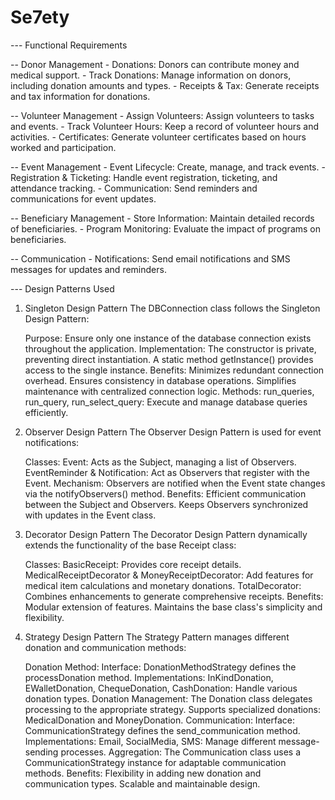 # Se7ety

--- Functional Requirements

  -- Donor Management
    - Donations: Donors can contribute money and medical support.
    - Track Donations: Manage information on donors, including donation amounts and types.
    - Receipts & Tax: Generate receipts and tax information for donations.

  -- Volunteer Management
    - Assign Volunteers: Assign volunteers to tasks and events.
    - Track Volunteer Hours: Keep a record of volunteer hours and activities.
    - Certificates: Generate volunteer certificates based on hours worked and participation.

  -- Event Management
    - Event Lifecycle: Create, manage, and track events.
    - Registration & Ticketing: Handle event registration, ticketing, and attendance tracking.
    - Communication: Send reminders and communications for event updates.

  -- Beneficiary Management
    - Store Information: Maintain detailed records of beneficiaries.
    - Program Monitoring: Evaluate the impact of programs on beneficiaries.

  -- Communication
    - Notifications: Send email notifications and SMS messages for updates and reminders.

    
--- Design Patterns Used
  1. Singleton Design Pattern
    The DBConnection class follows the Singleton Design Pattern:
      
      Purpose: Ensure only one instance of the database connection exists throughout the application.
      Implementation:
      The constructor is private, preventing direct instantiation.
      A static method getInstance() provides access to the single instance.
      Benefits:
      Minimizes redundant connection overhead.
      Ensures consistency in database operations.
      Simplifies maintenance with centralized connection logic.
      Methods:
      run_queries, run_query, run_select_query: Execute and manage database queries efficiently.

  2. Observer Design Pattern
    The Observer Design Pattern is used for event notifications:

      Classes:
      Event: Acts as the Subject, managing a list of Observers.
      EventReminder & Notification: Act as Observers that register with the Event.
      Mechanism:
      Observers are notified when the Event state changes via the notifyObservers() method.
      Benefits:
      Efficient communication between the Subject and Observers.
      Keeps Observers synchronized with updates in the Event class.

  3. Decorator Design Pattern
    The Decorator Design Pattern dynamically extends the functionality of the base Receipt class:
    
      Classes:
      BasicReceipt: Provides core receipt details.
      MedicalReceiptDecorator & MoneyReceiptDecorator: Add features for medical item calculations and monetary donations.
      TotalDecorator: Combines enhancements to generate comprehensive receipts.
      Benefits:
      Modular extension of features.
      Maintains the base class's simplicity and flexibility.

  4. Strategy Design Pattern
    The Strategy Pattern manages different donation and communication methods:
    
      Donation Method:
      Interface: DonationMethodStrategy defines the processDonation method.
      Implementations:
      InKindDonation, EWalletDonation, ChequeDonation, CashDonation: Handle various donation types.
      Donation Management:
      The Donation class delegates processing to the appropriate strategy.
      Supports specialized donations: MedicalDonation and MoneyDonation.
      Communication:
      Interface: CommunicationStrategy defines the send_communication method.
      Implementations: Email, SocialMedia, SMS: Manage different message-sending processes.
      Aggregation: The Communication class uses a CommunicationStrategy instance for adaptable communication methods.
      Benefits:
      Flexibility in adding new donation and communication types.
      Scalable and maintainable design.
